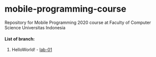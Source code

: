 # mobile-programming-course
Repository for Mobile Programming 2020 course at Faculty of Computer Science Universitas Indonesia

#### List of branch:
1. HelloWorld! - [lab-01](https://github.com/aryodh/mobile-programming-course/tree/lab-01)

